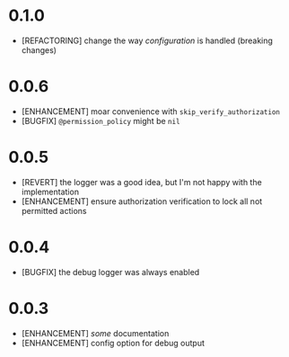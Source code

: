 
# 0.1.0

  * [REFACTORING] change the way *configuration* is handled (breaking changes)

# 0.0.6

  * [ENHANCEMENT] moar convenience with `skip_verify_authorization`
  * [BUGFIX] `@permission_policy` might be `nil`

# 0.0.5

  * [REVERT] the logger was a good idea, but I'm not happy with the implementation
  * [ENHANCEMENT] ensure authorization verification to lock all not permitted actions


# 0.0.4

  * [BUGFIX] the debug logger was always enabled


# 0.0.3

  * [ENHANCEMENT] *some* documentation
  * [ENHANCEMENT] config option for debug output
